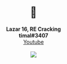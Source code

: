 <h1 align="center">👋</h1>
<p align="center">
  <b>Lazar 16, RE Cracking</b><br>
  <b>timal#3407</b><br>
  <a href="https://www.youtube.com/channel/UCZeI4eM-JxF0Aq72XcPMP5g">Youtube</a><br><br>
  <img src="https://komarev.com/ghpvc/?username=ret42&color=1a1a1a">
  <br></br>
